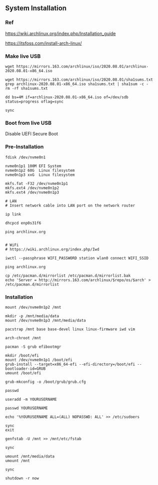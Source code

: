 ## System Installation

### Ref

https://wiki.archlinux.org/index.php/Installation_guide

https://itsfoss.com/install-arch-linux/

### Make live USB

```
wget https://mirrors.163.com/archlinux/iso/2020.08.01/archlinux-2020.08.01-x86_64.iso

wget https://mirrors.163.com/archlinux/iso/2020.08.01/sha1sums.txt
grep archlinux-2020.08.01-x86_64.iso sha1sums.txt | sha1sum -c -
rm -rf sha1sums.txt
```

```
dd bs=4M if=archlinux-2020.08.01-x86_64.iso of=/dev/sdb status=progress oflag=sync

sync
```

### Boot from live USB

Disable UEFI Secure Boot

### Pre-Installation

```
fdisk /dev/nvme0n1

nvme0n1p1 100M EFI System
nvme0n1p2 60G  Linux filesystem
nvme0n1p3 xxG  Linux filesystem
```

```
mkfs.fat -F32 /dev/nvme0n1p1
mkfs.ext4 /dev/nvme0n1p2
mkfs.ext4 /dev/nvme0n1p3
```

```
# LAN
# Insert network cable into LAN port on the network router

ip link

dhcpcd enp0s31f6

ping archlinux.org


# WiFi
# https://wiki.archlinux.org/index.php/Iwd

iwctl --passphrase WIFI_PASSWORD station wlan0 connect WIFI_SSID

ping archlinux.org
```

```
cp /etc/pacman.d/mirrorlist /etc/pacman.d/mirrorlist.bak
echo 'Server = http://mirrors.163.com/archlinux/$repo/os/$arch' > /etc/pacman.d/mirrorlist
```

### Installation

```
mount /dev/nvme0n1p2 /mnt

mkdir -p /mnt/media/data
mount /dev/nvme0n1p3 /mnt/media/data
```

```
pacstrap /mnt base base-devel linux linux-firmware iwd vim
```

```
arch-chroot /mnt

pacman -S grub efibootmgr

mkdir /boot/efi
mount /dev/nvme0n1p1 /boot/efi
grub-install --target=x86_64-efi --efi-directory=/boot/efi --bootloader-id=GRUB
umount /boot/efi

grub-mkconfig -o /boot/grub/grub.cfg

passwd

useradd -m YOURUSERNAME

passwd YOURUSERNAME

echo '%YOURUSERNAME ALL=(ALL) NOPASSWD: ALL' >> /etc/sudoers

sync
exit
```

```
genfstab -U /mnt >> /mnt/etc/fstab
```

```
sync

umount /mnt/media/data
umount /mnt

sync

shutdown -r now
```
